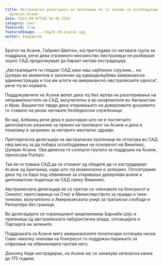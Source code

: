 ```yaml
---
title: Австралиска делегација на пратеници ќе се заложи за ослободување на
  Џулијан Асанж
date: 2023-09-07T04:30:49.720Z
category: свет
featured: true
featuredImage: ../img/6-30-asanaz.jpg
author: Вардарски
---
```

Братот на Асанж, Габриел Шиптон, кој претседава со неговата група за поддршка, рече дека огромното мнозинство Австралијци не разбираат зошто САД продолжуваат да бараат негова екстрадиција.

„Австралијците ги гледаат САД како наш најблизок сојузник... но Џулијан во моментов е заложник од одмаздољубива американска администрација и тоа им штети на американско-австралиските односи“, рече тој во изјавата.

Поддржувачите на Асанж велат дека тој бил жртва на разоткривање на неправилностите на САД, вклучително и во конфликтите во Авганистан и Ирак. Вашингтон тврди дека откривањето на доверливите документи ги ставило на ризик неговите безбедносни службеници.

Во мај, Албанец рече дека е разочаран што не е постигнато дипломатско решение за прекин на притворот на Асанж и дека и понатаму е загрижен за неговото ментално здравје.

Претпартиска делегација на австралиски пратеници ќе отпатува во САД овој месец за да побара ослободување на основачот на Викиликс, Џулијан Асанж. Ова денеска го соопшти групата за поддршка на Асанж, пренесува Ројтерс.

Таа ќе ги повика САД да се откажат од обидите да го екстрадираат Асанж од Британија, каде што тој моментално е затворен. Потсетуваме дека тој се бара под обвинение за откривање доверливи воени и дипломатски податоци на САД преку Викиликс.

Австралиската делегација ќе се сретне со членовите на Конгресот и Сенатот, претставници на Стејт и Министерството за правда и тинк-тенкови, вклучително и Американската унија за граѓански слободи и Репортери без граници.

Во делегацијата се поранешниот вицепремиер Барнаби Џојс и пратеници од австралиската лабуристичка влада, опозицијата и Партијата на зелените.

Поддршката за Асанж меѓу американските политичари останува ниска. Само неколку членови на Конгресот го поддржаа барањето за отфрлање на обвиненијата против него.

Доколку биде екстрадиран, на Асанж му се заканува затворска казна до 175 години.